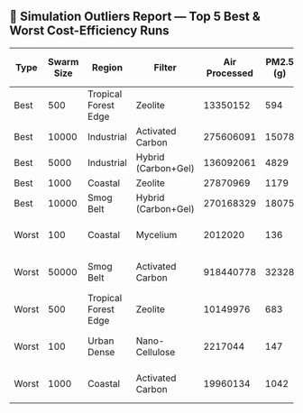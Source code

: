 ## 🚨 Simulation Outliers Report — Top 5 Best & Worst Cost-Efficiency Runs

| Type | Swarm Size | Region | Filter | Air Processed | PM2.5 (g) | CO₂ (kg) | $/Drone/Day | Energy (kWh) | $/Ton | Total Removed (kg) | Notes |
|------|-------------|--------|--------|----------------|-----------|----------|--------------|---------------|--------|---------------------|--------|
| Best | 500 | Tropical Forest Edge | Zeolite | 13350152 | 594 | 19952 | $1.20 | 1537 | $30.07 | 19952 | Optimized |
| Best | 10000 | Industrial | Activated Carbon | 275606091 | 15078 | 399278 | $1.21 | 38497 | $30.30 | 399293 | Optimized |
| Best | 5000 | Industrial | Hybrid (Carbon+Gel) | 136092061 | 4829 | 198487 | $1.21 | 13335 | $30.48 | 198491 | Optimized |
| Best | 1000 | Coastal | Zeolite | 27870969 | 1179 | 40979 | $1.33 | 3984 | $32.45 | 40980 | Optimized |
| Best | 10000 | Smog Belt | Hybrid (Carbon+Gel) | 270168329 | 18075 | 394996 | $1.29 | 35359 | $32.66 | 395014 | Optimized |
| Worst | 100 | Coastal | Mycelium | 2012020 | 136 | 1021 | $2.47 | 337 | $241.81 | 1021 | Needs filter redesign |
| Worst | 50000 | Smog Belt | Activated Carbon | 918440778 | 32328 | 474429 | $2.24 | 154160 | $236.06 | 474461 | Needs filter redesign |
| Worst | 500 | Tropical Forest Edge | Zeolite | 10149976 | 683 | 5157 | $2.38 | 1696 | $230.70 | 5157 | Needs filter redesign |
| Worst | 100 | Urban Dense | Nano-Cellulose | 2217044 | 147 | 1121 | $2.48 | 294 | $221.24 | 1121 | Needs filter redesign |
| Worst | 1000 | Coastal | Activated Carbon | 19960134 | 1042 | 10371 | $2.26 | 4070 | $217.88 | 10372 | Needs filter redesign |
